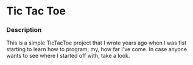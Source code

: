 # Tic Tac Toe

### Description
This is a simple TicTacToe project that I wrote years ago when I was fist starting to learn how to program; my, how 
far I've come. In case anyone wants to see where I started off with, take a look. 